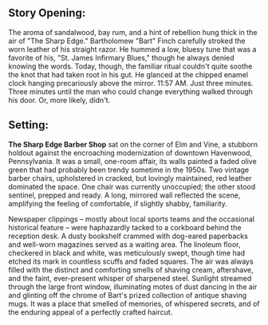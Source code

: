 ## Story Opening:

The aroma of sandalwood, bay rum, and a hint of rebellion hung thick in the air of "The Sharp Edge." Bartholomew "Bart" Finch carefully stroked the worn leather of his straight razor. He hummed a low, bluesy tune that was a favorite of his, "St. James Infirmary Blues," though he always denied knowing the words. Today, though, the familiar ritual couldn't quite soothe the knot that had taken root in his gut. He glanced at the chipped enamel clock hanging precariously above the mirror. 11:57 AM. Just three minutes. Three minutes until the man who could change everything walked through his door. Or, more likely, didn't.

## Setting:

**The Sharp Edge Barber Shop** sat on the corner of Elm and Vine, a stubborn holdout against the encroaching modernization of downtown Havenwood, Pennsylvania. It was a small, one-room affair, its walls painted a faded olive green that had probably been trendy sometime in the 1950s. Two vintage barber chairs, upholstered in cracked, but lovingly maintained, red leather dominated the space. One chair was currently unoccupied; the other stood sentinel, prepped and ready. A long, mirrored wall reflected the scene, amplifying the feeling of comfortable, if slightly shabby, familiarity.

Newspaper clippings – mostly about local sports teams and the occasional historical feature – were haphazardly tacked to a corkboard behind the reception desk. A dusty bookshelf crammed with dog-eared paperbacks and well-worn magazines served as a waiting area. The linoleum floor, checkered in black and white, was meticulously swept, though time had etched its mark in countless scuffs and faded squares. The air was always filled with the distinct and comforting smells of shaving cream, aftershave, and the faint, ever-present whisper of sharpened steel. Sunlight streamed through the large front window, illuminating motes of dust dancing in the air and glinting off the chrome of Bart's prized collection of antique shaving mugs. It was a place that smelled of memories, of whispered secrets, and of the enduring appeal of a perfectly crafted haircut.
